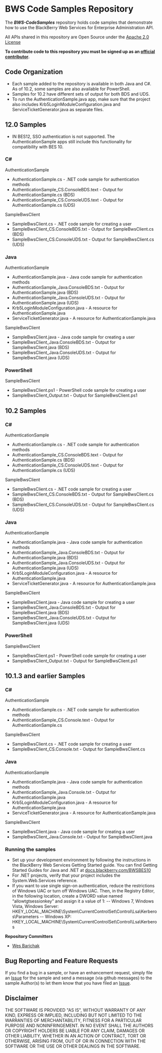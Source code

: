 # BWS Code Samples Repository 

The _**BWS-CodeSamples**_ repository holds code samples that demonstrate how to use the BlackBerry Web Services for Enterprise Administration API.

All APIs shared in this repository are Open Source under the  [Apache 2.0 License](http://www.apache.org/licenses/LICENSE-2.0.html)

**To contribute code to this repository you must be signed up as an [official contributor](http://blackberry.github.com/howToContribute.html).**

## Code Organization

- Each sample added to the repository is available in both Java and C#. As of 10.2, some samples are also available for PowerShell.
- Samples for 10.2 have different sets of output for both BDS and UDS.
- To run the AuthenticationSample.java app, make sure that the project also includes Krb5LoginModuleConfiguration.java and ServiceTicketGenerator.java as separate files.

## 12.0 Samples

- IN BES12, SSO authentication is not supported. The AuthenticationSample apps still include this functionality for compatibility with BES 10.

### C&#35;

AuthenticationSample
 - AuthenticationSample.cs - .NET code sample for authentication methods
 - AuthenticationSample_CS.ConsoleBDS.text - Output for AuthenticationSample.cs (BDS)
 - AuthenticationSample_CS.ConsoleUDS.text - Output for AuthenticationSample.cs (UDS)
 
SampleBwsClient
 - SampleBwsClient.cs - .NET code sample for creating a user
 - SampleBwsClient_CS.ConsoleBDS.txt - Output for SampleBwsClient.cs (BDS)
 - SampleBwsClient_CS.ConsoleUDS.txt - Output for SampleBwsClient.cs (UDS)

### Java 

AuthenticationSample
 - AuthenticationSample.java - Java code sample for authentication methods
 - AuthenticationSample_Java.ConsoleBDS.txt - Output for AuthenticationSample.java (BDS)
 - AuthenticationSample_Java.ConsoleUDS.txt - Output for AuthenticationSample.java (UDS)
 - Krb5LoginModuleConfiguration.java - A resource for AuthenticationSample.java
 - ServiceTicketGenerator.java - A resource for AuthenticationSample.java
 
SampleBwsClient
 - SampleBwsClient.java - Java code sample for creating a user
 - SampleBwsClient_Java.ConsoleBDS.txt - Output for SampleBwsClient.java (BDS)
 - SampleBwsClient_Java.ConsoleUDS.txt - Output for SampleBwsClient.java (UDS)

### PowerShell

SampleBwsClient
 - SampleBwsClient.ps1 - PowerShell code sample for creating a user
 - SampleBwsClient_Output.txt - Output for SampleBwsClient.ps1
 

## 10.2 Samples

### C&#35;

AuthenticationSample
 - AuthenticationSample.cs - .NET code sample for authentication methods
 - AuthenticationSample_CS.ConsoleBDS.text - Output for AuthenticationSample.cs (BDS)
 - AuthenticationSample_CS.ConsoleUDS.text - Output for AuthenticationSample.cs (UDS)
 
SampleBwsClient
 - SampleBwsClient.cs - .NET code sample for creating a user
 - SampleBwsClient_CS.ConsoleBDS.txt - Output for SampleBwsClient.cs (BDS)
 - SampleBwsClient_CS.ConsoleUDS.txt - Output for SampleBwsClient.cs (UDS)

### Java 

AuthenticationSample
 - AuthenticationSample.java - Java code sample for authentication methods
 - AuthenticationSample_Java.ConsoleBDS.txt - Output for AuthenticationSample.java (BDS)
 - AuthenticationSample_Java.ConsoleUDS.txt - Output for AuthenticationSample.java (UDS)
 - Krb5LoginModuleConfiguration.java - A resource for AuthenticationSample.java
 - ServiceTicketGenerator.java - A resource for AuthenticationSample.java
 
SampleBwsClient
 - SampleBwsClient.java - Java code sample for creating a user
 - SampleBwsClient_Java.ConsoleBDS.txt - Output for SampleBwsClient.java (BDS)
 - SampleBwsClient_Java.ConsoleUDS.txt - Output for SampleBwsClient.java (UDS)

### PowerShell

SampleBwsClient
 - SampleBwsClient.ps1 - PowerShell code sample for creating a user
 - SampleBwsClient_Output.txt - Output for SampleBwsClient.ps1

## 10.1.3 and earlier Samples

### C&#35;

AuthenticationSample
 - AuthenticationSample.cs - .NET code sample for authentication methods
 - AuthenticationSample_CS.Console.text - Output for AuthenticationSample.cs
 
SampleBwsClient
 - SampleBwsClient.cs - .NET code sample for creating a user
 - SampleBwsClient_CS.Console.txt - Output for SampleBwsClient.cs
 
### Java

AuthenticationSample
 - AuthenticationSample.java - Java code sample for authentication methods
 - AuthenticationSample_Java.Console.txt - Output for AuthenticationSample.java
 - Krb5LoginModuleConfiguration.java - A resource for AuthenticationSample.java
 - ServiceTicketGenerator.java - A resource for AuthenticationSample.java

SampleBwsClient
 - SampleBwsClient.java - Java code sample for creating a user
 - SampleBwsClient_Java.Console.txt - Output for SampleBwsClient.java

### Running the samples

 - Set up your development environment by following the instructions in the BlackBerry Web Services Getting Started guide. You can find Getting Started Guides for Java and .NET at <a href="http://docs.blackberry.com/en/admin/subcategories/?userType=2&category=BlackBerry+Web+Services&subCategory=BlackBerry+Web+Services+for+BlackBerry+Enterprise+Service+10">docs.blackberry.com/BWSBES10</a>
 - For .NET projects, verify that your project includes the System.Web.Services reference.
 - If you want to use single sign-on authentication, reduce the restrictions of Windows UAC or turn off Windows UAC. Then, in the Registry Editor, in the following location, create a DWORD value named “allowtgtsessionkey” and assign it a value of 1:
 -- Windows 7, Windows Vista, Windows Server: HKEY_LOCAL_MACHINE\System\CurrentControlSet\Control\Lsa\Kerberos\Parameters
 -- Windows XP: HKEY_LOCAL_MACHINE\System\CurrentControlSet\Control\Lsa\Kerberos

 
**Repository Committers** 

* [Wes Barichak](https://github.com/wesbarichak)

## Bug Reporting and Feature Requests

If you find a bug in a sample, or have an enhancement request, simply file an [Issue](http://github.rim.net/ggrosso/BWS-CodeSamples/issues) for the sample and send a message (via github messages) to the sample Author(s) to let them know that you have filed an [Issue](http://github.rim.net/ggrosso/BWS-CodeSamples/issues).

## Disclaimer

THE SOFTWARE IS PROVIDED "AS IS", WITHOUT WARRANTY OF ANY KIND, EXPRESS OR IMPLIED, INCLUDING BUT NOT LIMITED TO THE WARRANTIES OF MERCHANTABILITY, FITNESS FOR A PARTICULAR PURPOSE AND NONINFRINGEMENT. IN NO EVENT SHALL THE AUTHORS OR COPYRIGHT HOLDERS BE LIABLE FOR ANY CLAIM, DAMAGES OR OTHER LIABILITY, WHETHER IN AN ACTION OF CONTRACT, TORT OR OTHERWISE, ARISING FROM, OUT OF OR IN CONNECTION WITH THE SOFTWARE OR THE USE OR OTHER DEALINGS IN THE SOFTWARE.

